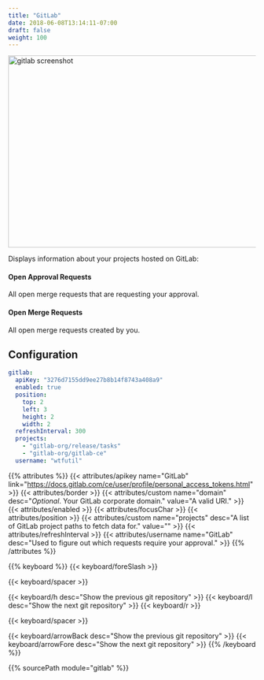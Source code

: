 ```yaml
---
title: "GitLab"
date: 2018-06-08T13:14:11-07:00
draft: false
weight: 100
---
```


<img class="screenshot" src="/imgs/modules/gitlab.png" width="640" height="390" alt="gitlab screenshot" />

Displays information about your projects hosted on GitLab:

#### Open Approval Requests

All open merge requests that are requesting your approval.

#### Open Merge Requests

All open merge requests created by you.

## Configuration

```yaml
gitlab:
  apiKey: "3276d7155dd9ee27b8b14f8743a408a9"
  enabled: true
  position:
    top: 2
    left: 3
    height: 2
    width: 2
  refreshInterval: 300
  projects:
    - "gitlab-org/release/tasks"
    - "gitlab-org/gitlab-ce"
  username: "wtfutil"
```

{{% attributes %}}
  {{< attributes/apikey name="GitLab" link="https://docs.gitlab.com/ce/user/profile/personal_access_tokens.html" >}}
  {{< attributes/border >}}
  {{< attributes/custom name="domain" desc="_Optional_. Your GitLab corporate domain." value="A valid URI." >}}
  {{< attributes/enabled >}}
  {{< attributes/focusChar >}}
  {{< attributes/position >}}
  {{< attributes/custom name="projects" desc="A list of GitLab project paths to fetch data for." value="" >}}
  {{< attributes/refreshInterval >}}
  {{< attributes/username name="GitLab" desc="Used to figure out which requests require your approval." >}}
{{% /attributes %}}

{{% keyboard %}}
  {{< keyboard/foreSlash >}}

  {{< keyboard/spacer >}}

  {{< keyboard/h desc="Show the previous git repository" >}}
  {{< keyboard/l desc="Show the next git repository" >}}
  {{< keyboard/r >}}

  {{< keyboard/spacer >}}

  {{< keyboard/arrowBack desc="Show the previous git repository" >}}
  {{< keyboard/arrowFore desc="Show the next git repository" >}}
{{% /keyboard %}}

{{% sourcePath module="gitlab" %}}